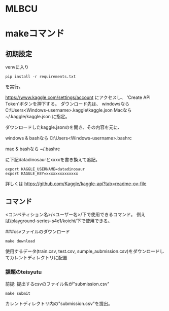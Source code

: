 # MLBCU

# makeコマンド
## 初期設定

venvに入り
```
pip install -r requirements.txt
```
を実行。


https://www.kaggle.com/settings/account にアクセスし、
'Create API Token'ボタンを押下する。
ダウンロード先は、
windowsなら
    C:\Users\<Windows-username>\.kaggle\kaggle.json
Macなら
    ~/.kaggle/kaggle.json
に指定。


ダウンロードしたkaggle.jsonのを開き、その内容を元に、

windows & bashなら
    C:\Users\<Windows-username>\.bashrc

mac & bashなら
    ~/.bashrc

に下記datadinosaurとxxxxを書き換えて追記。
```
export KAGGLE_USERNAME=datadinosaur
export KAGGLE_KEY=xxxxxxxxxxxxxx
```
詳しくは https://github.com/Kaggle/kaggle-api?tab=readme-ov-file


## コマンド

\<コンペティション名\>/\<ユーザー名\>/下で使用できるコマンド。
例えば/playground-series-s4e1/koichi/下で使用できる。

###csvファイルのダウンロード
```
make download
```
使用するデータ(train.csv, test.csv, sumple_aubmission.csv)をダウンロードしてカレントディレクトリに配置

### 課題のteisyutu
前提: 提出するcsvのファイル名が"submission.csv"
```
make submit
```
カレントディレクトリ内の"submission.csv"を提出。
